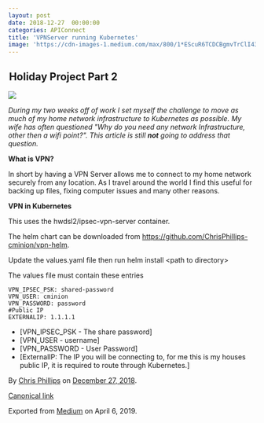 ```yaml
---
layout: post
date: 2018-12-27  00:00:00
categories: APIConnect
title: 'VPNServer running Kubernetes'
image: 'https://cdn-images-1.medium.com/max/800/1*EScuR6TCDCBgmvTrClI43g.png'
---
```

##  Holiday Project Part 2

![](https://cdn-images-1.medium.com/max/800/1*EScuR6TCDCBgmvTrClI43g.png)

*During my two weeks off of work I set myself the challenge to move as
much of my home network infrastructure to Kubernetes as possible. My
wife has often questioned "Why do you need any network Infrastructure,
other then a wifi point?". This article is still* ***not*** *going to
address that question.*

**What is VPN?**

In short by having a VPN Server allows me to connect to my home network
securely from any location. As I travel around the world I find this
useful for backing up files, fixing computer issues and many other
reasons.

**VPN in Kubernetes**

This uses the hwdsl2/ipsec-vpn-server container.

The helm chart can be downloaded from
<https://github.com/ChrisPhillips-cminion/vpn-helm>.

Update the values.yaml file then run helm install \<path to directory\>

The values file must contain these entries

```
VPN_IPSEC_PSK: shared-password
VPN_USER: cminion
VPN_PASSWORD: password
#Public IP
EXTERNALIP: 1.1.1.1
```

-   [VPN\_IPSEC\_PSK - The share password]
-   [VPN\_USER - username]
-   [VPN\_PASSWORD - User Password]
-   [ExternalIP: The IP you will be connecting to, for me this is my
    houses public IP, it is required to route through
    Kubernetes.]





By [Chris Phillips](https://medium.com/@cminion) on
[December 27, 2018](https://medium.com/p/76998814705d).

[Canonical
link](https://medium.com/@cminion/vpnserver-running-kubernetes-holiday-project-part-2-76998814705d)

Exported from [Medium](https://medium.com) on April 6, 2019.
